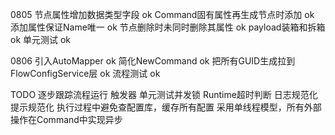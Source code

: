 ﻿0805
节点属性增加数据类型字段 ok 
Command固有属性再生成节点时添加 ok
添加属性保证Name唯一 ok
节点删除时未同时删除其属性 ok
payload装箱和拆箱 ok
单元测试  ok

0806
引入AutoMapper ok
简化NewCommand ok
把所有GUID生成拉到FlowConfigService层 ok
流程测试 ok

TODO
逐步跟踪流程运行
触发器
单元测试并发锁
Runtime超时判断
日志规范化
提示规范化
执行过程中避免查配置库，缓存所有配置
采用单线程模型，所有外部操作在Command中实现异步